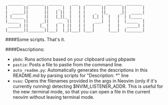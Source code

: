 ```
 _______  _______  ______    ___   _______  _______  _______
|       ||       ||    _ |  |   | |       ||       ||       |
|  _____||       ||   | ||  |   | |    _  ||_     _||  _____|
| |_____ |       ||   |_||_ |   | |   |_| |  |   |  | |_____
|_____  ||      _||    __  ||   | |    ___|  |   |  |_____  |
 _____| ||     |_ |   |  | ||   | |   |      |   |   _____| |
|_______||_______||___|  |_||___| |___|      |___|  |_______|
```
####Some scripts. That's it.

####Descriptions:
- `pbdo`: Runs actions based on your clipboard using pbpaste
- `pastie`: Posts a file to pastie from the command line.
- `auto_readme.py`: Automatically generates the descriptions in this README.md by parsing scripts for "Description: *" line
- `nvas`: Opens the filenames provided in the args in Neovim (only if it's currently running) detecting $NVIM_LISTENER_ADDR. This is useful for the new :terminal mode, so that you can open a file in the current neovim without leaving terminal mode.
